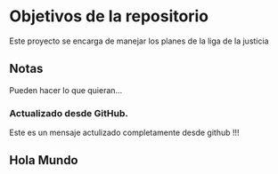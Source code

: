 # Objetivos de la repositorio

Este proyecto se encarga de manejar los planes de la liga de la justicia


## Notas
Pueden hacer lo que quieran...

### Actualizado desde GitHub.
Este es un mensaje actulizado completamente desde github !!!

## Hola Mundo
